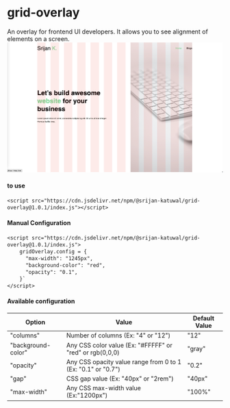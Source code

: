# grid-overlay

An overlay for frontend UI developers. It allows you to see alignment of elements on a screen.
![Example](example.png)

#### to use

```
<script src="https://cdn.jsdelivr.net/npm/@srijan-katuwal/grid-overlay@1.0.1/index.js"></script>
```

#### Manual Configuration

```
<script src="https://cdn.jsdelivr.net/npm/@srijan-katuwal/grid-overlay@1.0.1/index.js">
    gridOverlay.config = {
      "max-width": "1245px",
      "background-color": "red",
      "opacity": "0.1",
    }`
</script>
```

#### Available configuration

| Option             | Value                                                        | Default Value |
| ------------------ | ------------------------------------------------------------ | ------------- |
| "columns"          | Number of columns (Ex: "4" or "12")                          | "12"          |
| "background-color" | Any CSS color value (Ex: "#FFFFF" or "red" or rgb(0,0,0)     | "gray"        |
| "opacity"          | Any CSS opacity value range from 0 to 1 (Ex: "0.1" or "0.7") | "0.2"         |
| "gap"              | CSS gap value (Ex: "40px" or "2rem")                         | "40px"        |
| "max-width"        | Any CSS max-width value (Ex:"1200px")                        | "100%"        |
